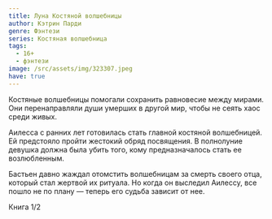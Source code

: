 ```yaml
---
title: Луна Костяной волшебницы
author: Кэтрин Парди
genre: Фэнтези
series: Костяная волшебница
tags:
  - 16+
  - фэнтези
image: /src/assets/img/323307.jpeg
have: true
---
```

Костяные волшебницы помогали сохранить равновесие между мирами. Они перенаправляли души умерших в другой мир, чтобы не сеять хаос среди живых.

Аилесса с ранних лет готовилась стать главной костяной волшебницей. Ей предстояло пройти жестокий обряд посвящения. В полнолуние девушка должна была убить того, кому предназначалось стать ее возлюбленным.

Бастьен давно жаждал отомстить волшебницам за смерть своего отца, который стал жертвой их ритуала. Но когда он выследил Аилессу, все пошло не по плану — теперь его судьба зависит от нее.

Книга 1/2
